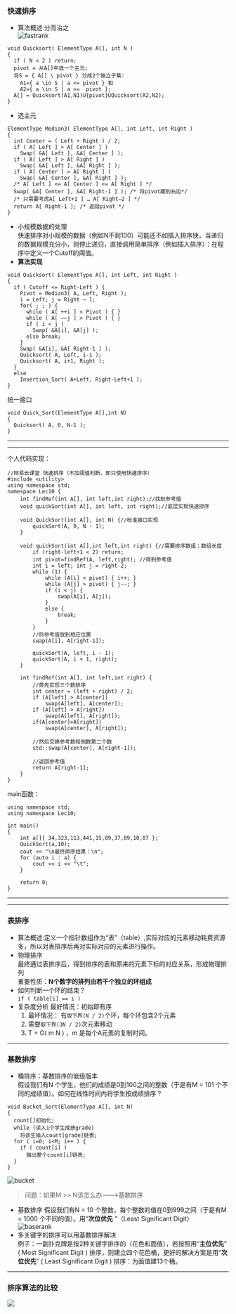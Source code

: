 ### 快速排序  
- 算法概述:分而治之  
![fastrank](https://github.com/zcenao21/Data-Structure/blob/master/photo/fastrank.jpg?raw=true)
```
void Quicksort( ElementType A[], int N )
{
  if ( N < 2 ) return;
  pivot = 从A[]中选一个主元;
  将S = { A[] \ pivot } 分成2个独立子集:
    A1={ a \in S | a <= pivot } 和
    A2={ a \in S | a >=  pivot };
  A[] = Quicksort(A1,N1)U{pivot}UQuicksort(A2,N2);
}
```
- 选主元
```
ElementType Median3( ElementType A[], int Left, int Right )
{
  int Center = ( Left + Right ) / 2;
  if ( A[ Left ] > A[ Center ] )
    Swap( &A[ Left ], &A[ Center ] );
  if ( A[ Left ] > A[ Right ] )
    Swap( &A[ Left ], &A[ Right ] );
  if ( A[ Center ] > A[ Right ] )
    Swap( &A[ Center ], &A[ Right ] );
  /* A[ Left ] <= A[ Center ] <= A[ Right ] */
  Swap( &A[ Center ], &A[ Right-1 ] ); /* 将pivot藏到右边*/
  /* 只需要考虑A[ Left+1 ] … A[ Right–2 ] */
  return A[ Right-1 ]; /* 返回pivot */
}
```
- 小规模数据的处理  
快速排序对小规模的数据（例如N不到100）可能还不如插入排序快，当递归的数据规模充分小，则停止递归，直接调用简单排序（例如插入排序）：在程序中定义一个Cutoff的阈值。
- **算法实现**
```
void Quicksort( ElementType A[], int Left, int Right )
{
  if ( Cutoff <= Right-Left ) {
    Pivot = Median3( A, Left, Right );
    i = Left; j = Right – 1;
    for( ; ; ) {
      while ( A[ ++i ] < Pivot ) { }
      while ( A[ ––j ] > Pivot ) { }
      if ( i < j )
        Swap( &A[i], &A[j] );
      else break;
    }
    Swap( &A[i], &A[ Right-1 ] );
    Quicksort( A, Left, i-1 );
    Quicksort( A, i+1, Right );
  }
  else
    Insertion_Sort( A+Left, Right-Left+1 );
}
```
统一接口
```
void Quick_Sort(ElementType A[],int N)
{
  Quicksort( A, 0, N-1 );
}
```

-------
-------
个人代码实现：
```
//网易云课堂 快速排序（不加阈值判断，即只使用快速排序）
#include <utility>
using namespace std;
namespace Lec10 {
	int findRef(int A[], int left,int right);//找到参考值
	void quickSort(int A[], int left, int right);//底层实现快速排序

	void QuickSort(int A[], int N) {//标准接口实现
		quickSort(A, 0, N - 1);
	}

	void quickSort(int A[],int left,int right) {//需要排序数组；数组长度
		if (right-left+1 < 2) return;
		int pivot=findRef(A, left,right); //得到参考值
		int i = left; int j = right-2;
		while (1) {
			while (A[i] < pivot) { i++; }
			while (A[j] > pivot) { j--; }
			if (i < j) {
				swap(A[i], A[j]);
			}
			else {
				break;
			}
		}
		//将参考值放到相应位置
		swap(A[i], A[right-1]);

		quickSort(A, left, i - 1);
		quickSort(A, i + 1, right);
	}

	int findRef(int A[], int left,int right) {
		//首先实现三个数排序
		int center = (left + right) / 2;
		if (A[left] > A[center])
			swap(A[left], A[center]);
		if (A[left] > A[right])
			swap(A[left], A[right]);
		if(A[center]>A[right])
			swap(A[center], A[right]);

		//然后交换参考数和倒数第二个数
		std::swap(A[center], A[right-1]);

		//返回参考值
		return A[right-1];
	}
}
```
main函数：
```
using namespace std;
using namespace Lec10;

int main()
{
	int a[]{ 34,323,113,441,15,89,37,89,10,87 };
	QuickSort(a,10);
	cout << "\n最终排序结果：\n";
	for (auto i : a) {
		cout << i << "\t";
	}

	return 0;
}
```

---
---


### 表排序
- 算法概述:定义一个指针数组作为“表”（table）,实际对应的元素移动耗费资源多，所以对表排序后再对实际对应的元素进行操作。
- 物理排序  
最终通过表排序后，得到排序的表和原来的元素下标的对应关系，形成物理排列  
重要性质：**N个数字的排列由若干个独立的环组成**
- 如何判断一个环的结束？  
`if ( table[i] == i )`
- 复杂度分析
最好情况：初始即有序  
  1. 最坏情况：
    有`取下界(N / 2)`个环，每个环包含2个元素
  2. 需要`取下界(3N / 2)`次元素移动
  3. T = O( m N ) ，m 是每个A元素的复制时间。

---
### 基数排序
- 桶排序：基数排序的低级版本  
假设我们有N 个学生，他们的成绩是0到100之间的整数（于是有M = 101 个不同的成绩值）。如何在线性时间内将学生按成绩排序？
```
void Bucket_Sort(ElementType A[], int N)
{
  count[]初始化;
  while (读入1个学生成绩grade)
    将该生插入count[grade]链表;
  for ( i=0; i<M; i++ ) {
    if ( count[i] )
      输出整个count[i]链表;
  }
}
```
![bucket](https://github.com/zcenao21/Data-Structure/blob/master/photo/bucket.JPG?raw=true)

> 问题：如果M >> N该怎么办--->基数排序

- 基数排序
假设我们有N = 10 个整数，每个整数的值在0到999之间（于是有M = 1000 个不同的值）。用“**次位优先**
”（Least Significant Digit）  
![baserank](https://github.com/zcenao21/Data-Structure/blob/master/photo/baserank.JPG?raw=true)
- 多关键字的排序可以用基数排序解决  
例子：一副扑克牌是按2种关键字排序的（花色和面值），若按照用“**主位优先**” ( Most Significant Digit ) 排序，则建立四个花色桶，更好的解决方案是用“**次位优先**” ( Least Significant Digit ) 排序：为面值建13个桶。

---
### 排序算法的比较
![](https://github.com/zcenao21/Data-Structure/blob/master/photo/comparisonRank.JPG?raw=true)
